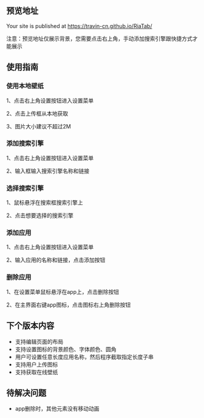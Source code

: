 ## 预览地址
 Your site is published at https://travin-cn.github.io/RiaTab/
 
 注意：预览地址仅展示背景，您需要点击右上角，手动添加搜索引擎跟快捷方式才能展示




## 使用指南
### 使用本地壁纸

1、点击右上角设置按钮进入设置菜单

2、点击上传框从本地获取

3、图片大小建议不超过2M



### 添加搜索引擎

1、点击右上角设置按钮进入设置菜单

2、输入框输入搜索引擎名称和链接



### 选择搜索引擎

1、鼠标悬浮在搜索框搜索引擎上

2、点击想要选择的搜索引擎



### 添加应用

1、点击右上角设置按钮进入设置菜单

2、输入应用的名称和链接，点击添加按钮



### 删除应用

1、在设置菜单鼠标悬浮在app上，点击删除按钮

2、在主界面右键app图标，点击图标右上角删除按钮





## 下个版本内容

- 支持编辑页面的布局
- 支持设置图标的背景颜色、字体颜色、圆角
- 用户可设置任意长度应用名称，然后程序截取指定长度子串
- 支持用户上传图标
- 支持获取在线壁纸





## 待解决问题

- app删除时，其他元素没有移动动画



